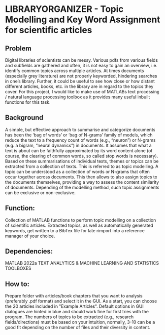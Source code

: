 # LIBRARYORGANIZER - Topic Modelling and Key Word Assignment for scientific articles

## Problem
Digital libraries of scientists can be messy. Various pdfs from various fields and subfields are gathered
and often, it is not easy to gain an overview, i.e. identify common topics across multiple articles. At
times documents (especially grey literature) are not properly keyworded, hindering searches in one’s
library. Further, it could be useful to see how close or how distant different articles, books, etc. in the
library are in regard to the topics they cover.
For this project, I would like to make use of MATLABs text processing / natural language processing
toolbox as it provides many useful inbuilt functions for this task.

## Background
A simple, but effective approach to summarise and categorize documents has been the ‘bag of
words’ or ‘bag of N-grams’ family of models, which reduce the text to a frequency count of words
(e.g., “neuron”) or N-grams (e.g. a bigram, “neural dynamics”) in documents. It assumes that what a
text is about can be faithfully approximated by its word content alone (of course, the clearing of
common words, so called stop words is necessary).
Based on these summarisations of individual texts, themes or topics can be extracted from a
collection of texts. This is referred to as topic modelling. A topic can be understood as a collection of
words or N-grams that often occur together across documents. This then allows to also assign topics
to the documents themselves, providing a way to assess the content similarity of documents.
Depending of the modelling method, such topic assignments can be exclusive or non-exclusive.

## Function:
Collection of MATLAB functions to perform topic modelling on a collection of scientific articles.
Extracted topics, as well as automatically generated keywords, get written to a BibTex file for late rimport into a reference manager of your choice.

## Dependencies:
MATLAB 2022a
TEXT ANALYTICS & MACHINE LEARNING AND STATISTICS TOOLBOXES

## How to:
Prepare folder with articles/book chapters that you want to analysis (preferably .pdf format) and select it in the GUI.
As a start, you can choose the 20 articles included in "Example Articles".
Default options in GUI dialogues are hinted in blue and should work fine for first tries with the program.
The numbers of topics to be extracted (e.g., research fields/directions) must be based on your intuition, normally, 3-10 can be a good fit depending on the number of files and their diversity in content.
